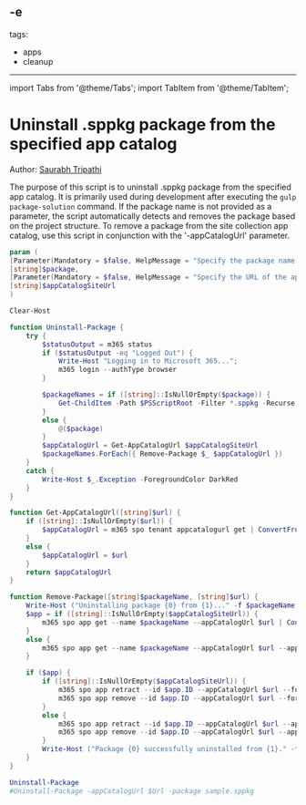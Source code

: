 -e <!-- DISCLAIMER: All secrets, passwords, and sensitive values in this document are examples only and not real credentials. -->
---
tags:
  - apps
  - cleanup
---

import Tabs from '@theme/Tabs';
import TabItem from '@theme/TabItem';

# Uninstall .sppkg package from the specified app catalog

Author: [Saurabh Tripathi](https://github.com/saurabh7019)

The purpose of this script is to uninstall .sppkg package from the specified app catalog. It is primarily used during development after executing the `gulp package-solution` command. If the package name is not provided as a parameter, the script automatically detects and removes the package based on the project structure. To remove a package from the site collection app catalog, use this script in conjunction with the '-appCatalogUrl' parameter.

<Tabs>
  <TabItem value="PowerShell">

  ```powershell
  param (
  [Parameter(Mandatory = $false, HelpMessage = "Specify the package name. If not provided, searches for all .sppkg files.")]
  [string]$package,
  [Parameter(Mandatory = $false, HelpMessage = "Specify the URL of the app catalog site. If not provided, the package will be removed from the tenant app catalog.")]
  [string]$appCatalogSiteUrl
  )

  Clear-Host

  function Uninstall-Package {
      try {
          $statusOutput = m365 status
          if ($statusOutput -eq "Logged Out") {
              Write-Host "Logging in to Microsoft 365...";
              m365 login --authType browser
          }

          $packageNames = if ([string]::IsNullOrEmpty($package)) {
              Get-ChildItem -Path $PSScriptRoot -Filter *.sppkg -Recurse | Select-Object -ExpandProperty Name
          }
          else {
              @($package)
          }
          $appCatalogUrl = Get-AppCatalogUrl $appCatalogSiteUrl
          $packageNames.ForEach({ Remove-Package $_ $appCatalogUrl })
      }
      catch {
          Write-Host $_.Exception -ForegroundColor DarkRed
      }
  }

  function Get-AppCatalogUrl([string]$url) {
      if ([string]::IsNullOrEmpty($url)) {
          $appCatalogUrl = m365 spo tenant appcatalogurl get | ConvertFrom-Json
      }
      else {
          $appCatalogUrl = $url
      }
      return $appCatalogUrl
  }

  function Remove-Package([string]$packageName, [string]$url) {
      Write-Host ("Uninstalling package {0} from {1}..." -f $packageName, $url) -ForegroundColor Yellow
      $app = if ([string]::IsNullOrEmpty($appCatalogSiteUrl)) {
          m365 spo app get --name $packageName --appCatalogUrl $url | ConvertFrom-Json
      }
      else {
          m365 spo app get --name $packageName --appCatalogUrl $url --appCatalogScope sitecollection | ConvertFrom-Json
      }

      if ($app) {
          if ([string]::IsNullOrEmpty($appCatalogSiteUrl)) {
              m365 spo app retract --id $app.ID --appCatalogUrl $url --force
              m365 spo app remove --id $app.ID --appCatalogUrl $url --force
          }
          else {
              m365 spo app retract --id $app.ID --appCatalogUrl $url --appCatalogScope sitecollection --force
              m365 spo app remove --id $app.ID --appCatalogUrl $url --appCatalogScope sitecollection --force
          }
          Write-Host ("Package {0} successfully uninstalled from {1}." -f $packageName, $url) -ForegroundColor Green
      }
  }

  Uninstall-Package
  #Uninstall-Package -appCatalogUrl $Url -package sample.sppkg
  ```

  </TabItem>
</Tabs>
